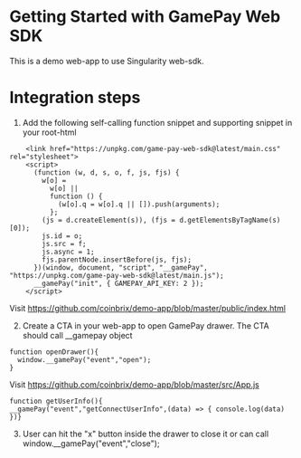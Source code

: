 # Getting Started with GamePay Web SDK
This is a demo web-app to use Singularity web-sdk.

# Integration steps
1. Add the following self-calling function snippet and supporting snippet in your root-html
```
    <link href="https://unpkg.com/game-pay-web-sdk@latest/main.css" rel="stylesheet">
    <script>
      (function (w, d, s, o, f, js, fjs) {
        w[o] =
          w[o] ||
          function () {
            (w[o].q = w[o].q || []).push(arguments);
          };
        (js = d.createElement(s)), (fjs = d.getElementsByTagName(s)[0]);
        js.id = o;
        js.src = f;
        js.async = 1;
        fjs.parentNode.insertBefore(js, fjs);
      })(window, document, "script", "__gamePay", "https://unpkg.com/game-pay-web-sdk@latest/main.js");
      __gamePay("init", { GAMEPAY_API_KEY: 2 });
    </script>
```
Visit https://github.com/coinbrix/demo-app/blob/master/public/index.html

2. Create a CTA in your web-app to open GamePay drawer. The CTA should call __gamepay object

```
function openDrawer(){
  window.__gamePay("event","open");
}
```
Visit https://github.com/coinbrix/demo-app/blob/master/src/App.js

```
function getUserInfo(){
__gamePay("event","getConnectUserInfo",(data) => { console.log(data) })}
```
3. User can hit the "x" button inside the drawer to close it or can call window.__gamePay("event","close");
